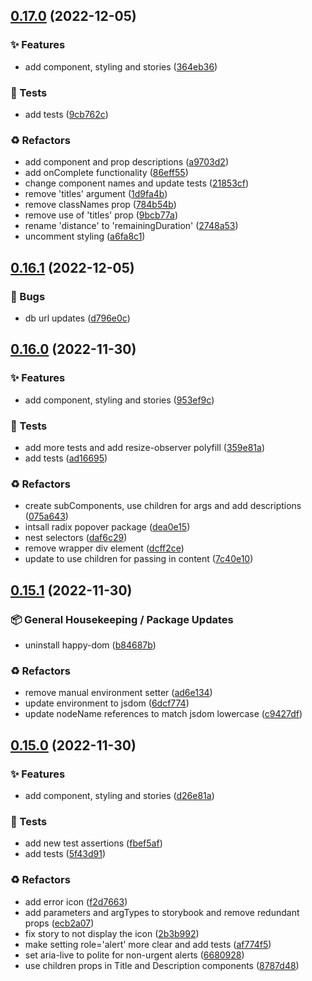 ## [0.17.0](https://github.com/Open-Study-College/osc/compare/v0.16.1...v0.17.0) (2022-12-05)


### ✨ Features

* add component, styling and stories ([364eb36](https://github.com/Open-Study-College/osc/commit/364eb369fcab14d65f3f0a24500d914a402c967d))


### 🧪 Tests

* add tests ([9cb762c](https://github.com/Open-Study-College/osc/commit/9cb762c77c93cb019c357ce9363edd84eb1faf3f))


### ♻️ Refactors

* add component and prop descriptions ([a9703d2](https://github.com/Open-Study-College/osc/commit/a9703d23770472b214ccdbb6ce7c42333b77ea90))
* add onComplete functionality ([86eff55](https://github.com/Open-Study-College/osc/commit/86eff5515ea4d6486817574bef738848c779066d))
* change component names and update tests ([21853cf](https://github.com/Open-Study-College/osc/commit/21853cfce342b21436e9621bf89c6e362223d710))
* remove 'titles' argument ([1d9fa4b](https://github.com/Open-Study-College/osc/commit/1d9fa4b72ed226b674b78cafbbab21f1f0bc0df4))
* remove classNames prop ([784b54b](https://github.com/Open-Study-College/osc/commit/784b54b9101a21d52e4a0a09281ab13899a6ac9e))
* remove use of 'titles' prop ([9bcb77a](https://github.com/Open-Study-College/osc/commit/9bcb77a9cccf5e56fe8147fdd6695fe87f74d973))
* rename 'distance' to 'remainingDuration' ([2748a53](https://github.com/Open-Study-College/osc/commit/2748a53391549bafa5eb9e2dec0dc4bda8b33bbc))
* uncomment styling ([a6fa8c1](https://github.com/Open-Study-College/osc/commit/a6fa8c1c7971f679292c85bcb6f7b82a25d8b948))

## [0.16.1](https://github.com/Open-Study-College/osc/compare/v0.16.0...v0.16.1) (2022-12-05)


### 🐛 Bugs

* db url updates ([d796e0c](https://github.com/Open-Study-College/osc/commit/d796e0c0155bfebf5209e92f1bda7f4046ec924e))

## [0.16.0](https://github.com/Open-Study-College/osc/compare/v0.15.1...v0.16.0) (2022-11-30)


### ✨ Features

* add component, styling and stories ([953ef9c](https://github.com/Open-Study-College/osc/commit/953ef9cd3209fa775b18fbb7d85e917fc56c2781))


### 🧪 Tests

* add more  tests and add resize-observer polyfill ([359e81a](https://github.com/Open-Study-College/osc/commit/359e81a9da0e398cc0e5aeaff63a1ead342a9b57))
* add tests ([ad16695](https://github.com/Open-Study-College/osc/commit/ad166952b6d38c9e6d9e112bb7dcfcfa544bbf55))


### ♻️ Refactors

* create subComponents, use children for args and add descriptions ([075a643](https://github.com/Open-Study-College/osc/commit/075a6439b4a806f51e5ca76fc40a79bc01a6d2ad))
* intsall radix popover package ([dea0e15](https://github.com/Open-Study-College/osc/commit/dea0e1528e9bcdfc93fbe38eb3b647a24f2d0723))
* nest selectors ([daf6c29](https://github.com/Open-Study-College/osc/commit/daf6c29152e27687bc54e0324a30210f9380804f))
* remove wrapper div element ([dcff2ce](https://github.com/Open-Study-College/osc/commit/dcff2ce4a3a6991ffacfdfcad271ce9e63e561a2))
* update to use children for passing in content ([7c40e10](https://github.com/Open-Study-College/osc/commit/7c40e106e0866e6d1c57d08a1c5634528dc4a46f))

## [0.15.1](https://github.com/Open-Study-College/osc/compare/v0.15.0...v0.15.1) (2022-11-30)


### 📦 General Housekeeping / Package Updates

* uninstall happy-dom ([b84687b](https://github.com/Open-Study-College/osc/commit/b84687b714a217f8de7babb064841be7f3dbb66c))


### ♻️ Refactors

* remove manual environment setter ([ad6e134](https://github.com/Open-Study-College/osc/commit/ad6e134a242a809658634f5698359d4667b0099e))
* update environment to jsdom ([6dcf774](https://github.com/Open-Study-College/osc/commit/6dcf774b8d4065c615e2e5341c91496ff990dbdb))
* update nodeName references to match jsdom lowercase ([c9427df](https://github.com/Open-Study-College/osc/commit/c9427df66a743d3cab6eb288e1f45a89b0f6fa35))

## [0.15.0](https://github.com/Open-Study-College/osc/compare/v0.14.0...v0.15.0) (2022-11-30)


### ✨ Features

* add component, styling and stories ([d26e81a](https://github.com/Open-Study-College/osc/commit/d26e81af44f88d9ebef8715c80c042dfe980f468))


### 🧪 Tests

* add new test assertions ([fbef5af](https://github.com/Open-Study-College/osc/commit/fbef5af68a50d3a67ee6db8cbc96cd9bfd1aabf8))
* add tests ([5f43d91](https://github.com/Open-Study-College/osc/commit/5f43d916b534dbbcb5cc57285284b3a35f75e997))


### ♻️ Refactors

* add error icon ([f2d7663](https://github.com/Open-Study-College/osc/commit/f2d7663c976f6d80695821a9c0b60957b5f3b5dc))
* add parameters and argTypes to storybook and remove redundant props ([ecb2a07](https://github.com/Open-Study-College/osc/commit/ecb2a07f406ffa0a277fc58ff26bec0e5ff26af4))
* fix story to not display the icon ([2b3b992](https://github.com/Open-Study-College/osc/commit/2b3b99299d1ef3e55c9faa575b63f1f4865bd93d))
* make setting role='alert' more clear and add tests ([af774f5](https://github.com/Open-Study-College/osc/commit/af774f5d97c461ce2cbe33198fc3f52ca872dad2))
* set aria-live to polite for non-urgent alerts ([6680928](https://github.com/Open-Study-College/osc/commit/6680928cc85f8acc7753c710d3c0c5e5513d8692))
* use children props in Title and Description components ([8787d48](https://github.com/Open-Study-College/osc/commit/8787d48a77822b447a924853d69f19c7e8da025f))

